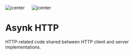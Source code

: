 ![jcenter](https://img.shields.io/badge/_jcenter_-0.0.0.18.1-6688ff.png?style=flat) &#x2003; ![jcenter](https://img.shields.io/badge/_Tests_-43/43-green.png?style=flat)
# Asynk HTTP
HTTP-related code shared between HTTP client and server implementations.
